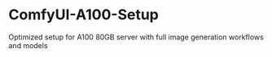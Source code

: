 # ComfyUI-A100-Setup
Optimized setup for A100 80GB server with full image generation workflows and models

